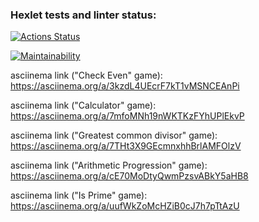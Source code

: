 ### Hexlet tests and linter status:
[![Actions Status](https://github.com/ChigrinDmitry/frontend-project-lvl1/workflows/hexlet-check/badge.svg)](https://github.com/ChigrinDmitry/frontend-project-lvl1/actions)

[![Maintainability](https://api.codeclimate.com/v1/badges/73d34ff7767260a77045/maintainability)](https://codeclimate.com/github/ChigrinDmitry/frontend-project-lvl1/maintainability)

asciinema link ("Check Even" game):
https://asciinema.org/a/3kzdL4UEcrF7kT1vMSNCEAnPi

asciinema link ("Calculator" game):
 https://asciinema.org/a/7mfoMNh19nWKTKzFYhUPlEkvP

asciinema link ("Greatest common divisor" game):
https://asciinema.org/a/7THt3X9GEcmnxhhBrlAMFOlzV

asciinema link ("Arithmetic Progression" game):
https://asciinema.org/a/cE70MoDtyQwmPzsvABkY5aHB8

asciinema link ("Is Prime" game):
https://asciinema.org/a/uufWkZoMcHZiB0cJ7h7pTtAzU